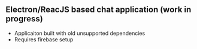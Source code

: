 ## Electron/ReacJS based chat application (work in progress)
- Applicaiton built with old unsupported dependencies
- Requires firebase setup